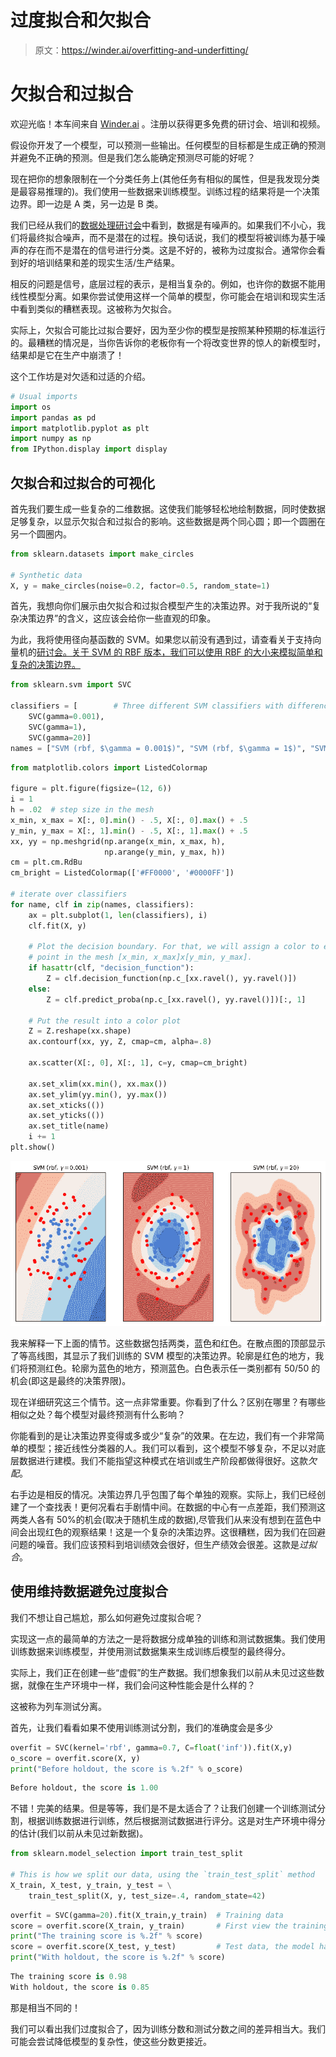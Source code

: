 # 过度拟合和欠拟合

> 原文：<https://winder.ai/overfitting-and-underfitting/>

# 欠拟合和过拟合

欢迎光临！本车间来自 [Winder.ai](https://Winder.ai/?utm_source=winderresearch&utm_medium=notebook&utm_campaign=workshop&utm_term=individual) 。注册以获得更多免费的研讨会、培训和视频。

假设你开发了一个模型，可以预测一些输出。任何模型的目标都是生成正确的预测并避免不正确的预测。但是我们怎么能确定预测尽可能的好呢？

现在把你的想象限制在一个分类任务上(其他任务有相似的属性，但是我发现分类是最容易推理的)。我们使用一些数据来训练模型。训练过程的结果将是一个决策边界。即一边是 A 类，另一边是 B 类。

我们已经从我们的[数据处理研讨会](https://winder.ai/histograms-and-skewed-data/)中看到，数据是有噪声的。如果我们不小心，我们将最终拟合噪声，而不是潜在的过程。换句话说，我们的模型将被训练为基于噪声的存在而不是潜在的信号进行分类。这是不好的，被称为过度拟合。通常你会看到好的培训结果和差的现实生活/生产结果。

相反的问题是信号，底层过程的表示，是相当复杂的。例如，也许你的数据不能用线性模型分离。如果你尝试使用这样一个简单的模型，你可能会在培训和现实生活中看到类似的糟糕表现。这被称为欠拟合。

实际上，欠拟合可能比过拟合要好，因为至少你的模型是按照某种预期的标准运行的。最糟糕的情况是，当你告诉你的老板你有一个将改变世界的惊人的新模型时，结果却是它在生产中崩溃了！

这个工作坊是对欠适和过适的介绍。

```py
# Usual imports
import os
import pandas as pd
import matplotlib.pyplot as plt
import numpy as np
from IPython.display import display 
```

## 欠拟合和过拟合的可视化

首先我们要生成一些复杂的二维数据。这使我们能够轻松地绘制数据，同时使数据足够复杂，以显示欠拟合和过拟合的影响。这些数据是两个同心圆；即一个圆圈在另一个圆圈内。

```py
from sklearn.datasets import make_circles

# Synthetic data
X, y = make_circles(noise=0.2, factor=0.5, random_state=1) 
```

首先，我想向你们展示由欠拟合和过拟合模型产生的决策边界。对于我所说的“复杂决策边界”的含义，这应该会给你一些直观的印象。

为此，我将使用径向基函数的 SVM。如果您以前没有遇到过，请查看关于支持向量机的[研讨会。关于 SVM 的 RBF 版本，我们可以使用 RBF 的大小来模拟简单和复杂的决策边界。](https://winder.ai/403-linear-classification/)

```py
from sklearn.svm import SVC

classifiers = [        # Three different SVM classifiers with difference values of gamma.
    SVC(gamma=0.001),
    SVC(gamma=1),
    SVC(gamma=20)]
names = ["SVM (rbf, $\gamma = 0.001$)", "SVM (rbf, $\gamma = 1$)", "SVM (rbf, $\gamma = 20$)"] 
```

```py
from matplotlib.colors import ListedColormap

figure = plt.figure(figsize=(12, 6))
i = 1
h = .02  # step size in the mesh
x_min, x_max = X[:, 0].min() - .5, X[:, 0].max() + .5
y_min, y_max = X[:, 1].min() - .5, X[:, 1].max() + .5
xx, yy = np.meshgrid(np.arange(x_min, x_max, h),
                     np.arange(y_min, y_max, h))
cm = plt.cm.RdBu
cm_bright = ListedColormap(['#FF0000', '#0000FF'])

# iterate over classifiers
for name, clf in zip(names, classifiers):
    ax = plt.subplot(1, len(classifiers), i)
    clf.fit(X, y)

    # Plot the decision boundary. For that, we will assign a color to each
    # point in the mesh [x_min, x_max]x[y_min, y_max].
    if hasattr(clf, "decision_function"):
        Z = clf.decision_function(np.c_[xx.ravel(), yy.ravel()])
    else:
        Z = clf.predict_proba(np.c_[xx.ravel(), yy.ravel()])[:, 1]

    # Put the result into a color plot
    Z = Z.reshape(xx.shape)
    ax.contourf(xx, yy, Z, cmap=cm, alpha=.8)

    ax.scatter(X[:, 0], X[:, 1], c=y, cmap=cm_bright)

    ax.set_xlim(xx.min(), xx.max())
    ax.set_ylim(yy.min(), yy.max())
    ax.set_xticks(())
    ax.set_yticks(())
    ax.set_title(name)
    i += 1
plt.show() 
```

![png](img/2fe5cf80342101795edd20dc3f3818da.png)

我来解释一下上面的情节。这些数据包括两类，蓝色和红色。在散点图的顶部显示了等高线图，其显示了我们训练的 SVM 模型的决策边界。轮廓是红色的地方，我们将预测红色。轮廓为蓝色的地方，预测蓝色。白色表示任一类别都有 50/50 的机会(即这是最终的决策界限)。

现在详细研究这三个情节。这一点非常重要。你看到了什么？区别在哪里？有哪些相似之处？每个模型对最终预测有什么影响？

你能看到的是让决策边界变得或多或少“复杂”的效果。在左边，我们有一个非常简单的模型；接近线性分类器的人。我们可以看到，这个模型不够复杂，不足以对底层数据进行建模。我们不能指望这种模式在培训或生产阶段都做得很好。这款*欠配*。

右手边是相反的情况。决策边界几乎包围了每个单独的观察。实际上，我们已经创建了一个查找表！更何况看右手剧情中间。在数据的中心有一点差距，我们预测这两类人各有 50%的机会(取决于随机生成的数据),尽管我们从来没有想到在蓝色中间会出现红色的观察结果！这是一个复杂的决策边界。这很糟糕，因为我们在回避问题的噪音。我们应该预料到培训绩效会很好，但生产绩效会很差。这款是*过拟合*。

## 使用维持数据避免过度拟合

我们不想让自己尴尬，那么如何避免过度拟合呢？

实现这一点的最简单的方法之一是将数据分成单独的训练和测试数据集。我们使用训练数据来训练模型，并使用测试数据集来生成训练后模型的最终得分。

实际上，我们正在创建一些“虚假”的生产数据。我们想象我们以前从未见过这些数据，就像在生产环境中一样，我们会问这种性能会是什么样的？

这被称为列车测试分离。

首先，让我们看看如果不使用训练测试分割，我们的准确度会是多少

```py
overfit = SVC(kernel='rbf', gamma=0.7, C=float('inf')).fit(X,y)
o_score = overfit.score(X, y)
print("Before holdout, the score is %.2f" % o_score) 
```

```py
Before holdout, the score is 1.00 
```

不错！完美的结果。但是等等，我们是不是太适合了？让我们创建一个训练测试分割，根据训练数据进行训练，然后根据测试数据进行评分。这是对生产环境中得分的估计(我们以前从未见过新数据)。

```py
from sklearn.model_selection import train_test_split

# This is how we split our data, using the `train_test_split` method
X_train, X_test, y_train, y_test = \
    train_test_split(X, y, test_size=.4, random_state=42) 
```

```py
overfit = SVC(gamma=20).fit(X_train,y_train)  # Training data
score = overfit.score(X_train, y_train)       # First view the training score, this is still important to measure.
print("The training score is %.2f" % score)
score = overfit.score(X_test, y_test)         # Test data, the model has never seen this data
print("With holdout, the score is %.2f" % score) 
```

```py
The training score is 0.98
With holdout, the score is 0.85 
```

那是相当不同的！

我们可以看出我们过度拟合了，因为训练分数和测试分数之间的差异相当大。我们可能会尝试降低模型的复杂性，使这些分数更接近。